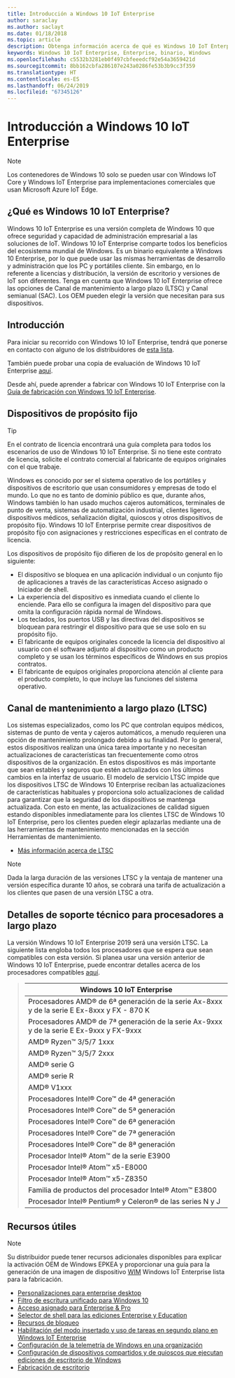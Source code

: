 ```yaml
---
title: Introducción a Windows 10 IoT Enterprise
author: saraclay
ms.author: saclayt
ms.date: 01/18/2018
ms.topic: article
description: Obtenga información acerca de qué es Windows 10 IoT Enterprise y lo que se puede hacer con él.
keywords: Windows 10 IoT Enterprise, Enterprise, binario, Windows
ms.openlocfilehash: c5532b3281eb0f497cbfeeedcf92e54a3659421d
ms.sourcegitcommit: 8bb162cbfa286107e243a0286fe53b3b9cc3f359
ms.translationtype: HT
ms.contentlocale: es-ES
ms.lasthandoff: 06/24/2019
ms.locfileid: "67345126"
---
```

# <a name="an-overview-of-windows-10-iot-enterprise"></a>Introducción a Windows 10 IoT Enterprise

> [!NOTE]
> Los contenedores de Windows 10 solo se pueden usar con Windows IoT Core y Windows IoT Enterprise para implementaciones comerciales que usan Microsoft Azure IoT Edge.

## <a name="what-is-windows-10-iot-enterprise"></a>¿Qué es Windows 10 IoT Enterprise?
Windows 10 IoT Enterprise es una versión completa de Windows 10 que ofrece seguridad y capacidad de administración empresarial a las soluciones de IoT. Windows 10 IoT Enterprise comparte todos los beneficios del ecosistema mundial de Windows. Es un binario equivalente a Windows 10 Enterprise, por lo que puede usar las mismas herramientas de desarrollo y administración que los PC y portátiles cliente.  Sin embargo, en lo referente a licencias y distribución, la versión de escritorio y versiones de IoT son diferentes. Tenga en cuenta que Windows 10 IoT Enterprise ofrece las opciones de Canal de mantenimiento a largo plazo (LTSC) y Canal semianual (SAC). Los OEM pueden elegir la versión que necesitan para sus dispositivos.

## <a name="getting-started"></a>Introducción 

Para iniciar su recorrido con Windows 10 IoT Enterprise, tendrá que ponerse en contacto con alguno de los distribuidores de [esta lista](https://go.microsoft.com/fwlink/p/?linkid=2093270).

También puede probar una copia de evaluación de Windows 10 IoT Enterprise [aquí](https://www.microsoft.com/en-us/evalcenter/evaluate-windows-10-enterprise).

Desde ahí, puede aprender a fabricar con Windows 10 IoT Enterprise con la [Guía de fabricación con Windows 10 IoT Enterprise](https://docs.microsoft.com/en-us/windows-hardware/manufacture/desktop/iot-ent-overview). 

## <a name="fixed-purpose-devices"></a>Dispositivos de propósito fijo 

> [!TIP]
> En el contrato de licencia encontrará una guía completa para todos los escenarios de uso de Windows 10 IoT Enterprise. Si no tiene este contrato de licencia, solicite el contrato comercial al fabricante de equipos originales con el que trabaje. 

Windows es conocido por ser el sistema operativo de los portátiles y dispositivos de escritorio que usan consumidores y empresas de todo el mundo.  Lo que no es tanto de dominio público es que, durante años, Windows también lo han usado muchos cajeros automáticos, terminales de punto de venta, sistemas de automatización industrial, clientes ligeros, dispositivos médicos, señalización digital, quioscos y otros dispositivos de propósito fijo.  Windows 10 IoT Enterprise permite crear dispositivos de propósito fijo con asignaciones y restricciones específicas en el contrato de licencia.  

Los dispositivos de propósito fijo difieren de los de propósito general en lo siguiente:  
* El dispositivo se bloquea en una aplicación individual o un conjunto fijo de aplicaciones a través de las características Acceso asignado o Iniciador de shell.  
* La experiencia del dispositivo es inmediata cuando el cliente lo enciende. Para ello se configura la imagen del dispositivo para que omita la configuración rápida normal de Windows. 
* Los teclados, los puertos USB y las directivas del dispositivos se bloquean para restringir el dispositivo para que se use solo en su propósito fijo.  
* El fabricante de equipos originales concede la licencia del dispositivo al usuario con el software adjunto al dispositivo como un producto completo y se usan los términos específicos de Windows en sus propios contratos.
* El fabricante de equipos originales proporciona atención al cliente para el producto completo, lo que incluye las funciones del sistema operativo.

## <a name="long-term-servicing-channel-ltsc"></a>Canal de mantenimiento a largo plazo (LTSC)

Los sistemas especializados, como los PC que controlan equipos médicos, sistemas de punto de venta y cajeros automáticos, a menudo requieren una opción de mantenimiento prolongado debido a su finalidad. Por lo general, estos dispositivos realizan una única tarea importante y no necesitan actualizaciones de características tan frecuentemente como otros dispositivos de la organización. En estos dispositivos es más importante que sean estables y seguros que estén actualizados con los últimos cambios en la interfaz de usuario. El modelo de servicio LTSC impide que los dispositivos LTSC de Windows 10 Enterprise reciban las actualizaciones de características habituales y proporciona solo actualizaciones de calidad para garantizar que la seguridad de los dispositivos se mantenga actualizada. Con esto en mente, las actualizaciones de calidad siguen estando disponibles inmediatamente para los clientes LTSC de Windows 10 IoT Enterprise, pero los clientes pueden elegir aplazarlas mediante una de las herramientas de mantenimiento mencionadas en la sección Herramientas de mantenimiento.

* [Más información acerca de LTSC](https://docs.microsoft.com/windows/deployment/update/waas-overview#long-term-servicing-channel)

> [!NOTE]
> Dada la larga duración de las versiones LTSC y la ventaja de mantener una versión específica durante 10 años, se cobrará una tarifa de actualización a los clientes que pasen de una versión LTSC a otra.

## <a name="long-term-support-silicon-details"></a>Detalles de soporte técnico para procesadores a largo plazo

La versión Windows 10 IoT Enterprise 2019 será una versión LTSC. La siguiente lista engloba todos los procesadores que se espera que sean compatibles con esta versión. Si planea usar una versión anterior de Windows 10 IoT Enterprise, puede encontrar detalles acerca de los procesadores compatibles [aquí](https://docs.microsoft.com/windows-hardware/design/minimum/windows-processor-requirements#windows-iot-enterprise--embedded-processor-table).

> | Windows 10 IoT Enterprise  |
> |-------------|
> | Procesadores AMD® de 6ª generación de la serie Ax-8xxx y de la serie E Ex-8xxx y FX - 870 K | 
> | Procesadores AMD® de 7ª generación de la serie Ax-9xxx y de la serie E Ex-9xxx y FX-9xxx | 
> | AMD® Ryzen™ 3/5/7 1xxx | 
> | AMD® Ryzen™ 3/5/7 2xxx | 
> | AMD® serie G | 
> | AMD® serie R | 
> | AMD® V1xxx | 
> | Procesadores Intel® Core™ de 4ª generación | 
> | Procesadores Intel® Core™ de 5ª generación |
> | Procesadores Intel® Core™ de 6ª generación |
> | Procesadores Intel® Core™ de 7ª generación |
> | Procesadores Intel® Core™ de 8ª generación |
> | Procesador Intel® Atom™ de la serie E3900 |
> | Procesador Intel® Atom™ x5-E8000 |
> | Procesador Intel® Atom™ x5-Z8350 |
> | Familia de productos del procesador Intel® Atom™ E3800 |
> | Procesador Intel® Pentium® y Celeron® de las series N y J |

## <a name="helpful-resources"></a>Recursos útiles
> [!NOTE]
> Su distribuidor puede tener recursos adicionales disponibles para explicar la activación OEM de Windows EPKEA y proporcionar una guía para la generación de una imagen de dispositivo [WIM](https://msdn.microsoft.com/library/windows/desktop/dd861280.aspx) Windows IoT Enterprise lista para la fabricación.

* [Personalizaciones para enterprise desktop](https://docs.microsoft.com/windows-hardware/customize/enterprise/enterprise-custom-portal)
* [Filtro de escritura unificado para Windows 10](https://docs.microsoft.com/windows-hardware/customize/enterprise/unified-write-filter)
* [Acceso asignado para Enterprise & Pro](https://docs.microsoft.com/windows-hardware/customize/enterprise/assigned-access)
* [Selector de shell para las ediciones Enterprise y Education](https://docs.microsoft.com/windows-hardware/customize/enterprise/shell-launcher)
* [Recursos de bloqueo](https://docs.microsoft.com/windows-hardware/customize/enterprise/create-a-kiosk-image) 
* [Habilitación del modo insertado y uso de tareas en segundo plano en Windows IoT Enterprise](https://docs.microsoft.com/windows/iot-core/develop-your-app/embeddedmode)
* [Configuración de la telemetría de Windows en una organización](https://docs.microsoft.com/windows/configuration/configure-windows-telemetry-in-your-organization )
* [Configuración de dispositivos compartidos y de quioscos que ejecutan ediciones de escritorio de Windows](https://docs.microsoft.com/windows/configuration/kiosk-shared-pc)
* [Fabricación de escritorio](https://docs.microsoft.com/windows-hardware/manufacture/desktop/)
